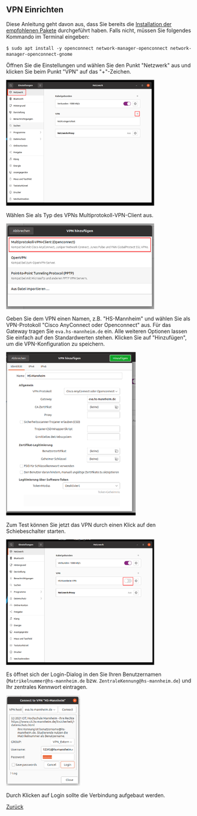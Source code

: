 ## VPN Einrichten

Diese Anleitung geht davon aus, dass Sie bereits die [Installation der empfohlenen Pakete](installation-packages.md) durchgeführt haben. Falls nicht, müssen Sie folgendes Kommando im Terminal eingeben:

```console
$ sudo apt install -y openconnect network-manager-openconnect network-manager-openconnect-gnome
```

Öffnen Sie die Einstellungen und wählen Sie den Punkt "Netzwerk" aus und klicken Sie beim Punkt "VPN" auf das "+"-Zeichen.

<img src="img/vpn_1.png" width="400">

Wählen Sie als Typ des VPNs Multiprotokoll-VPN-Client aus.

<img src="img/vpn_2.png" width="400">

Geben Sie dem VPN einen Namen, z.B. "HS-Mannheim" und wählen Sie als VPN-Protokoll "Cisco AnyConnect oder Openconnect" aus. Für das Gateway tragen Sie `eva.hs-mannheim.de` ein. Alle weiteren Optionen lassen Sie einfach auf den Standardwerten stehen. Klicken Sie auf "Hinzufügen", um die VPN-Konfiguration zu speichern.

<img src="img/vpn_3.png" width="350">

Zum Test können Sie jetzt das VPN durch einen Klick auf den Schiebeschalter starten.

<img src="img/vpn_4.png" width="400">

Es öffnet sich der Login-Dialog in den Sie Ihren Benutzernamen (`Matrikelnummer@hs-mannheim.de` bzw. `ZentraleKennung@hs-mannheim.de`) und Ihr zentrales Kennwort eintragen.

<img src="img/vpn_5.png" width="200">

Durch Klicken auf Login sollte die Verbindung aufgebaut werden.

[Zurück](readme.md)

